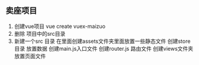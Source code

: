 ## 卖座项目
1. 创建vue项目 vue create vuex-maizuo
2. 删除 项目中的src目录
3. 新建一个src 目录 在里面创建assets文件夹里面放置一些静态文件  创建store目录 放置数据  创建main.js入口文件  创建router.js 路由文件 创建views文件夹 放置页面文件

